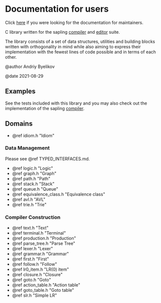 # Documentation for users

Click [here](../../maintainers/html/index.html) if you were looking for the
documentation for maintainers.

C library written for the sapling
[compiler](https://github.com/andriybyelikov/sapling) and
[editor](https://github.com/andriybyelikov/sapling-gui) suite.

The library consists of a set of data structures, utilities and building blocks
written with orthogonality in mind while also aiming to express their
implementation with the fewest lines of code possible and in terms of each
other.

@author Andriy Byelikov

@date 2021-08-29


## Examples

See the tests included with this library and you may also check out the
implementation of the sapling [compiler](https://github.com/andriybyelikov/sapling).

## Domains

- @ref idiom.h "Idiom"

### Data Management

Please see @ref TYPED_INTERFACES.md.

- @ref logic.h "Logic"
- @ref graph.h "Graph"
- @ref path.h "Path"
- @ref stack.h "Stack"
- @ref queue.h "Queue"
- @ref equivalence_class.h "Equivalence class"
- @ref avl.h "AVL"
- @ref trie.h "Trie"

### Compiler Construction

- @ref text.h "Text"
- @ref terminal.h "Terminal"
- @ref production.h "Production"
- @ref parse_tree.h "Parse Tree"
- @ref lexer.h "Lexer"
- @ref grammar.h "Grammar"
- @ref first.h "First"
- @ref follow.h "Follow"
- @ref lr0_item.h "LR(0) item"
- @ref closure.h "Closure"
- @ref goto.h "Goto"
- @ref action_table.h "Action table"
- @ref goto_table.h "Goto table"
- @ref slr.h "Simple LR"

